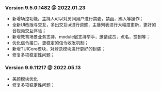 ### Version 9.5.0.1482 @ 2022.01.23
- 新增场控功能，主持人可以对房间用户进行禁麦，禁画，踢人等操作；
- 全新UI改版与交互，多出交互ui进行调整，主播列表进行大幅度更新，更好的音视频交互体验；
- 新增教育场景业务支持，module层支持举手，邀请成员，点名，签到等；
- 优化信令接口，更稳定的信令收发机制；
- 新增TUICore模块，对登录模块进行更好的封装；
- 修复多项稳定性问题；

### Version 9.9.11217 @ 2022.05.13
- 美颜模块优化
- 修复多项稳定性问题；
